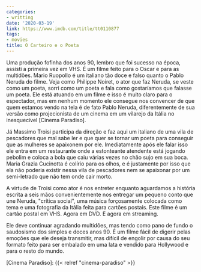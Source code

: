 ```yaml
---
categories:
- writting
date: '2020-03-19'
link: https://www.imdb.com/title/tt0110877
tags:
- movies
title: O Carteiro e o Poeta
---
```


Uma produção fofinha dos anos 90, lembro que foi sucesso na época, assisti a primeira vez em VHS. É um filme feito para o Oscar e para as multidões. Mario Ruopollo é um italiano tão doce e falso quanto o Pablo Neruda do filme. Veja como Philippe Noiret, o ator que faz Neruda, se veste como um poeta, sorri como um poeta e fala como gostaríamos que falasse um poeta. Ele está atuando em um filme e isso é muito claro para o espectador, mas em nenhum momento ele consegue nos convencer de que quem estamos vendo na tela é de fato Pablo Neruda, diferentemente de sua versão como projecionista de um cinema em um vilarejo da Itália no inesquecível [Cinema Paradiso].

Já Massimo Troisi participa da direção e faz aqui um italiano de uma vila de pescadores que mal sabe ler e que quer se tornar um poeta para conseguir que as mulheres se apaixonem por ele. Imediatamente após ele falar isso ele entra em um restaurante onde a estonteante atendente está jogando pebolim e coloca a bola que caiu várias vezes no chão sujo em sua boca. Maria Grazia Cucinotta é colírio para os olhos, e é justamente por isso que ela não poderia existir nessa vila de pescadores nem se apaixonar por um semi-letrado que não tem onde cair morto.

A virtude de Troisi como ator é nos entreter enquanto aguardamos a história escrita a seis mãos convenientemente nos entregar um pequeno conto que une Neruda, "crítica social", uma música forçosamente colocada como tema e uma fotografia da Itália feita para cartões postais. Este filme é um cartão postal em VHS. Agora em DVD. E agora em streaming.

Ele deve continuar agradando multidões, mas tendo como pano de fundo o saudosismo dos simples e doces anos 90. É um filme fácil de digerir pelas emoções que ele deseja transmitir, mas difícil de engolir por causa do seu formato feito para ser embalado em uma lata e vendido para Hollywood e para o resto do mundo.

[Cinema Paradiso]: {{< relref "cinema-paradiso" >}}